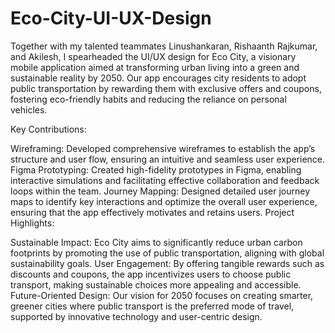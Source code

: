 # Eco-City-UI-UX-Design

Together with my talented teammates Linushankaran, Rishaanth Rajkumar, and Akilesh, I spearheaded the UI/UX design for Eco City, a visionary mobile application aimed at transforming urban living into a green and sustainable reality by 2050. Our app encourages city residents to adopt public transportation by rewarding them with exclusive offers and coupons, fostering eco-friendly habits and reducing the reliance on personal vehicles.

Key Contributions:

Wireframing: Developed comprehensive wireframes to establish the app’s structure and user flow, ensuring an intuitive and seamless user experience.
Figma Prototyping: Created high-fidelity prototypes in Figma, enabling interactive simulations and facilitating effective collaboration and feedback loops within the team.
Journey Mapping: Designed detailed user journey maps to identify key interactions and optimize the overall user experience, ensuring that the app effectively motivates and retains users.
Project Highlights:

Sustainable Impact: Eco City aims to significantly reduce urban carbon footprints by promoting the use of public transportation, aligning with global sustainability goals.
User Engagement: By offering tangible rewards such as discounts and coupons, the app incentivizes users to choose public transport, making sustainable choices more appealing and accessible.
Future-Oriented Design: Our vision for 2050 focuses on creating smarter, greener cities where public transport is the preferred mode of travel, supported by innovative technology and user-centric design.
